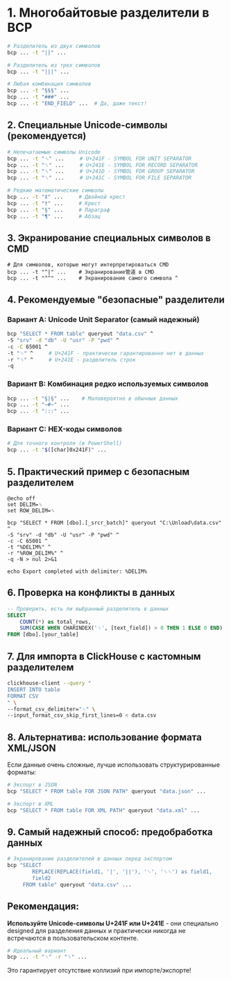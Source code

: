 # 1. **Многобайтовые разделители в BCP**

```bash
# Разделитель из двух символов
bcp ... -t "||" ...

# Разделитель из трех символов  
bcp ... -t "|||" ...

# Любая комбинация символов
bcp ... -t "§§§" ...
bcp ... -t "###" ...
bcp ... -t "END_FIELD" ...  # Да, даже текст!
```

## 2. **Специальные Unicode-символы (рекомендуется)**

```bash
# Непечатаемые символы Unicode
bcp ... -t "␟" ...     # U+241F - SYMBOL FOR UNIT SEPARATOR
bcp ... -t "␞" ...     # U+241E - SYMBOL FOR RECORD SEPARATOR  
bcp ... -t "␝" ...     # U+241D - SYMBOL FOR GROUP SEPARATOR
bcp ... -t "␜" ...     # U+241C - SYMBOL FOR FILE SEPARATOR

# Редкие математические символы
bcp ... -t "‡" ...     # Двойной крест
bcp ... -t "†" ...     # Крест
bcp ... -t "§" ...     # Параграф
bcp ... -t "¶" ...     # Абзац
```

## 3. **Экранирование специальных символов в CMD**

```batch
# Для символов, которые могут интерпретироваться CMD
bcp ... -t "^|" ...    # Экранирование管道 в CMD
bcp ... -t "^^" ...    # Экранирование самого символа ^
```

## 4. **Рекомендуемые "безопасные" разделители**

### Вариант A: **Unicode Unit Separator** (самый надежный)
```bash
bcp "SELECT * FROM table" queryout "data.csv" ^
-S "srv" -d "db" -U "usr" -P "pwd" ^
-c -C 65001 ^
-t "␟" ^     # U+241F - практически гарантированно нет в данных
-r "␞" ^     # U+241E - разделитель строк
-q
```

### Вариант B: **Комбинация редко используемых символов**
```bash
bcp ... -t "§|§" ...    # Маловероятно в обычных данных
bcp ... -t "~#~" ...
bcp ... -t ":::" ...
```

### Вариант C: **HEX-коды символов**
```bash
# Для точного контроля (в PowerShell)
bcp ... -t "$([char]0x241F)" ...
```

## 5. **Практический пример с безопасным разделителем**

```batch
@echo off
set DELIM=␟
set ROW_DELIM=␞

bcp "SELECT * FROM [dbo].[_srcr_batch]" queryout "C:\Unload\data.csv" ^
-S "srv" -d "db" -U "usr" -P "pwd" ^
-c -C 65001 ^
-t "%DELIM%" ^
-r "%ROW_DELIM%" ^
-q -N > nul 2>&1

echo Export completed with delimiter: %DELIM%
```

## 6. **Проверка на конфликты в данных**

```sql
-- Проверить, есть ли выбранный разделитель в данных
SELECT 
    COUNT(*) as total_rows,
    SUM(CASE WHEN CHARINDEX('␟', [text_field]) > 0 THEN 1 ELSE 0 END) as conflicts
FROM [dbo].[your_table]
```

## 7. **Для импорта в ClickHouse с кастомным разделителем**

```bash
clickhouse-client --query "
INSERT INTO table 
FORMAT CSV
" \
--format_csv_delimiter="␟" \
--input_format_csv_skip_first_lines=0 < data.csv
```

## 8. **Альтернатива: использование формата XML/JSON**

Если данные очень сложные, лучше использовать структурированные форматы:

```bash
# Экспорт в JSON
bcp "SELECT * FROM table FOR JSON PATH" queryout "data.json" ...

# Экспорт в XML
bcp "SELECT * FROM table FOR XML PATH" queryout "data.xml" ...
```

## 9. **Самый надежный способ: предобработка данных**

```bash
# Экранирование разделителей в данных перед экспортом
bcp "SELECT 
        REPLACE(REPLACE(field1, '|', '||'), '␟', '␟␟') as field1,
        field2
     FROM table" queryout "data.csv" ...
```

## Рекомендация:

**Используйте Unicode-символы U+241F или U+241E** - они специально designed для разделения данных и практически никогда не встречаются в пользовательском контенте.

```bash
# Идеальный вариант
bcp ... -t "␟" -r "␞" ...
```

Это гарантирует отсутствие коллизий при импорте/экспорте!
